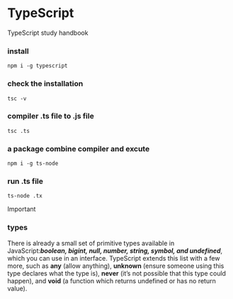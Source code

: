 # TypeScript
TypeScript study handbook

### install
```npm i -g typescript```

### check the installation
```tsc -v```

### compiler .ts file to .js file
```tsc .ts```

### a package combine compiler and excute
```npm i -g ts-node```

### run .ts file
```ts-node .tx```


> [!IMPORTANT]
> ### types
There is already a small set of primitive types available in JavaScript:***boolean, bigint, null, number, string, symbol, and undefined***, which you can use in an interface. TypeScript extends this list with a few more, such as **any** (allow anything), **unknown** (ensure someone using this type declares what the type is), **never** (it’s not possible that this type could happen), and **void** (a function which returns undefined or has no return value).

